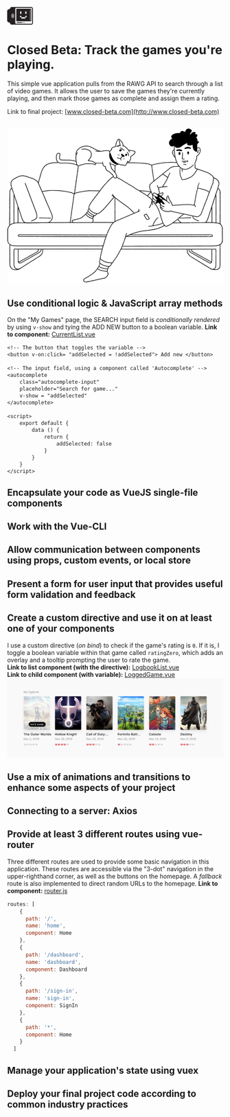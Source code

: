 <img src="src/assets/images/logo.png" width="60">
<br/>

# Closed Beta: Track the games you're playing.

This simple vue application pulls from the RAWG API to search through a list of video games. It allows the user to save the games they're currently playing, and then mark those games as complete and assign them a rating.

Link to final project: [www.closed-beta.com](http://www.closed-beta.com)

<br/>
<img src="src/assets/images/home-illustration-white.png" width="590">
<br/>

## Use conditional logic & JavaScript array methods
On the "My Games" page, the SEARCH input field is *conditionally rendered* by using ```v-show``` and tying the ADD NEW button to a boolean variable.  **Link to component:** [CurrentList.vue](https://github.com/tannerthelin/tannerthelin-vue-final-project/blob/master/src/components/CurrentList.vue)

```vue
<!-- The button that toggles the variable -->
<button v-on:click= "addSelected = !addSelected"> Add new </button>  

<!-- The input field, using a component called 'Autocomplete' -->
<autocomplete
    class="autocomplete-input"
    placeholder="Search for game..."
    v-show = "addSelected"
</autocomplete> 

<script>
    export default {
        data () {
            return {
                addSelected: false
            }
        }
    }
</script>
```

## Encapsulate your code as VueJS single-file components


## Work with the Vue-CLI


## Allow communication between components using props, custom events, or local store


## Present a form for user input that provides useful form validation and feedback


## Create a custom directive and use it on at least one of your components
I use a custom directive (*on bind*) to check if the game's rating is ```0```. If it is, I toggle a boolean variable within that game called ```ratingZero```, which adds an overlay and a tooltip prompting the user to rate the game.<br/>
**Link to list component (with the directive):** [LogbookList.vue](https://github.com/tannerthelin/tannerthelin-vue-final-project/blob/master/src/components/LogbookList.vue)
<br/>
**Link to child component (with variable):** [LoggedGame.vue](https://github.com/tannerthelin/tannerthelin-vue-final-project/blob/master/src/components/LoggedGame.vue)
<br/>
<img src="src/assets/images/img-directive.png">


## Use a mix of animations and transitions to enhance some aspects of your project


## Connecting to a server: Axios


## Provide at least 3 different routes using vue-router
Three different routes are used to provide some basic navigation in this application. These routes are accessible via the "3-dot" navigation in the upper-righthand corner, as well as the buttons on the homepage. A *fallback* route is also implemented to direct random URLs to the homepage.  **Link to component:** [router.js](https://github.com/tannerthelin/tannerthelin-vue-final-project/blob/master/src/router.js)

```Javascript
routes: [
    {
      path: '/',
      name: 'home',
      component: Home
    },
    {
      path: '/dashboard',
      name: 'dashboard',
      component: Dashboard
    },
    {
      path: '/sign-in',
      name: 'sign-in',
      component: SignIn
    },
    {
      path: '*',
      component: Home
    }
  ]
```


## Manage your application's state using vuex


## Deploy your final project code according to common industry practices

